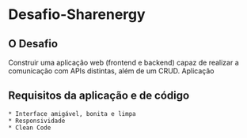 # Desafio-Sharenergy

## O Desafio

Construir uma aplicação web (frontend e backend) capaz de realizar a comunicação com APIs distintas, além de um CRUD.
Aplicação

    
## Requisitos da aplicação e de código

    * Interface amigável, bonita e limpa
    * Responsividade
    * Clean Code
